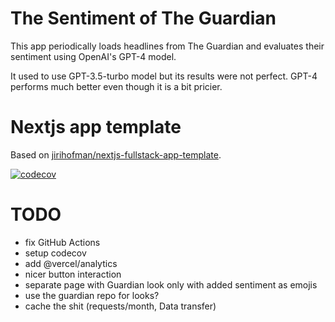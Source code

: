 # The Sentiment of The Guardian
This app periodically loads headlines from The Guardian and evaluates their sentiment using OpenAI's GPT-4 model.

It used to use GPT-3.5-turbo model but its results were not perfect. GPT-4 performs much better even though it is a bit pricier.

# Nextjs app template
Based on [jirihofman/nextjs-fullstack-app-template](https://github.com/jirihofman/nextjs-fullstack-app-template).

[![codecov](https://codecov.io/gh/jirihofman/sentiment-guardian/branch/master/graph/badge.svg)](https://codecov.io/gh/jirihofman/sentiment-guardian)

# TODO
- fix GitHub Actions
- setup codecov
- add @vercel/analytics
- nicer button interaction
- separate page with Guardian look only with added sentiment as emojis
- use the guardian repo for looks?
- cache the shit (requests/month, Data transfer)
